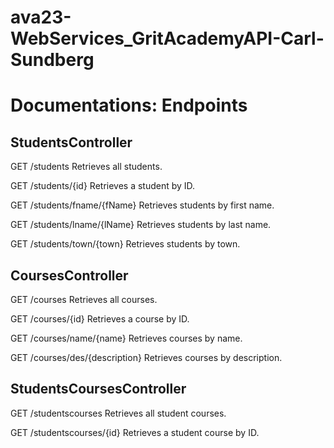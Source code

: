<h1>ava23-WebServices_GritAcademyAPI-Carl-Sundberg</h1>

<h1>Documentations: Endpoints</h1>

<h2>StudentsController</h2>
GET /students
Retrieves all students.

 
GET /students/{id}
Retrieves a student by ID.


GET /students/fname/{fName}
Retrieves students by first name.
  

GET /students/lname/{lName}
Retrieves students by last name.

  
GET /students/town/{town}
Retrieves students by town.


<h2>CoursesController</h2>
GET /courses
Retrieves all courses.


GET /courses/{id}
Retrieves a course by ID.


GET /courses/name/{name}
Retrieves courses by name.

 
GET /courses/des/{description}
Retrieves courses by description.

   
<h2>StudentsCoursesController</h2>
GET /studentscourses
Retrieves all student courses.

  
GET /studentscourses/{id}
Retrieves a student course by ID.
